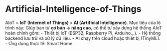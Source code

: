 # Artificial-Intelligence-of-Things
AIoT = **IoT (Internet of Things) + AI (Artificial Intelligence)**.   Mục tiêu của lộ trình này: Giúp bạn từ **cơ bản → nâng cao**, có thể tự xây dựng hệ thống AIoT hoàn chỉnh gồm: - Thiết bị IoT (ESP32, Raspberry Pi, Arduino…). - Hệ thống backend lưu trữ và xử lý dữ liệu. - AI chạy trên cloud hoặc thiết bị (TinyML). - Ứng dụng thực tế: Smart Home
